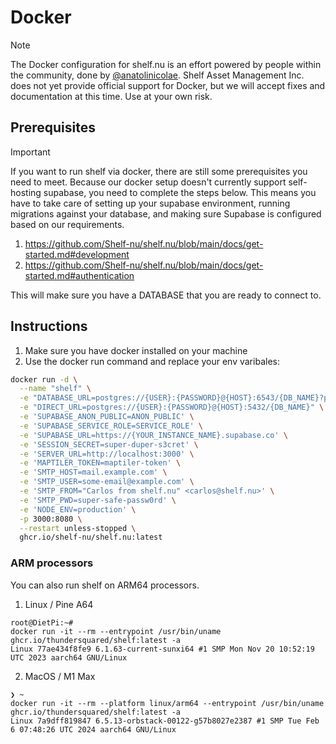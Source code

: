 # Docker
> [!NOTE]
> The Docker configuration for shelf.nu is an effort powered by people within the community, done by [@anatolinicolae](https://github.com/anatolinicolae). Shelf Asset Management Inc. does not yet provide official support for Docker, but we will accept fixes and documentation at this time. Use at your own risk.

## Prerequisites

> [!IMPORTANT]
> If you want to run shelf via docker, there are still some prerequisites you need to meet. Because our docker setup doesn't currently support self-hosting supabase, you need to complete the steps below. This means you have to take care of setting up your supabase environment, running migrations against your database, and making sure Supabase is configured based on our requirements.

1. https://github.com/Shelf-nu/shelf.nu/blob/main/docs/get-started.md#development
2. https://github.com/Shelf-nu/shelf.nu/blob/main/docs/get-started.md#authentication

This will make sure you have a DATABASE that you are ready to connect to.

## Instructions

1. Make sure you have docker installed on your machine
2. Use the docker run command and replace your env varibales:

```sh
docker run -d \
  --name "shelf" \
  -e "DATABASE_URL=postgres://{USER}:{PASSWORD}@{HOST}:6543/{DB_NAME}?pgbouncer=true" \
  -e "DIRECT_URL=postgres://{USER}:{PASSWORD}@{HOST}:5432/{DB_NAME}" \
  -e 'SUPABASE_ANON_PUBLIC=ANON_PUBLIC' \
  -e 'SUPABASE_SERVICE_ROLE=SERVICE_ROLE' \
  -e 'SUPABASE_URL=https://{YOUR_INSTANCE_NAME}.supabase.co' \
  -e 'SESSION_SECRET=super-duper-s3cret' \
  -e 'SERVER_URL=http://localhost:3000' \
  -e 'MAPTILER_TOKEN=maptiler-token' \
  -e 'SMTP_HOST=mail.example.com' \
  -e 'SMTP_USER=some-email@example.com' \
  -e 'SMTP_FROM="Carlos from shelf.nu" <carlos@shelf.nu>' \
  -e 'SMTP_PWD=super-safe-passw0rd' \
  -e 'NODE_ENV=production' \
  -p 3000:8080 \
  --restart unless-stopped \
  ghcr.io/shelf-nu/shelf.nu:latest
```

### ARM processors

You can also run shelf on ARM64 processors.

1. Linux / Pine A64

```shell
root@DietPi:~#
docker run -it --rm --entrypoint /usr/bin/uname ghcr.io/thundersquared/shelf:latest -a
Linux 77ae434f8fe9 6.1.63-current-sunxi64 #1 SMP Mon Nov 20 10:52:19 UTC 2023 aarch64 GNU/Linux
```

2. MacOS / M1 Max

```shell
❯ ~
docker run -it --rm --platform linux/arm64 --entrypoint /usr/bin/uname ghcr.io/thundersquared/shelf:latest -a
Linux 7a9dff819847 6.5.13-orbstack-00122-g57b8027e2387 #1 SMP Tue Feb  6 07:48:26 UTC 2024 aarch64 GNU/Linux
```
